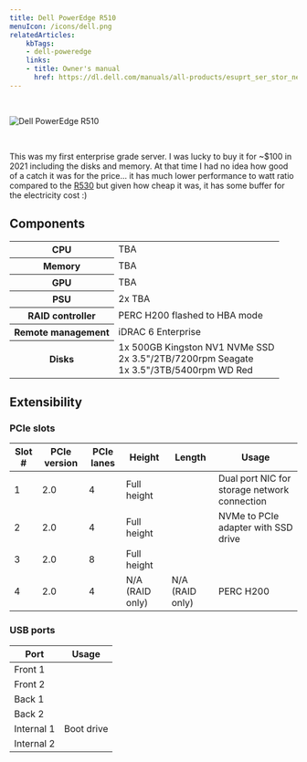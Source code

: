 ```yaml
---
title: Dell PowerEdge R510
menuIcon: /icons/dell.png
relatedArticles:
    kbTags:
    - dell-poweredge
    links:
    - title: Owner's manual
      href: https://dl.dell.com/manuals/all-products/esuprt_ser_stor_net/esuprt_poweredge/poweredge-r510_owner%27s%20manual_en-us.pdf
---
```


<br>

![Dell PowerEdge R510](/dell-r510.png)

<br>

This was my first enterprise grade server. I was lucky to buy it for ~$100 in 2021 including the disks and memory. At that time I had no idea how good of a catch it was for the price... it has much lower performance to watt ratio compared to the [R530](/hardware/dell-poweredge-r530) but given how cheap it was, it has some buffer for the electricity cost :)

## Components

<table>
    <tr><th>CPU</th><td>TBA</td></tr>
    <tr><th>Memory</th><td>TBA</td></tr>
    <tr><th>GPU</th><td>TBA</td></tr>
    <tr><th>PSU</th><td>2x TBA</td></tr>
    <tr><th>RAID controller</th><td>PERC H200 flashed to HBA mode</td></tr>
    <tr><th>Remote management</th><td>iDRAC 6 Enterprise</td></tr>
    <tr>
        <th>Disks</th>
        <td>
            1x 500GB Kingston NV1 NVMe SSD<br>
            2x 3.5"/2TB/7200rpm Seagate<br>
            1x 3.5"/3TB/5400rpm WD Red
        </td>
    </tr>
    <tr>
    </tr>
</table>

## Extensibility

### PCIe slots
| Slot # | PCIe version | PCIe lanes | Height | Length | Usage |
|-------|---------------|-------------|-----|----------|--------|
| 1 | 2.0 | 4 | Full height |  | Dual port NIC for storage network connection |
| 2 | 2.0 | 4 | Full height |  | NVMe to PCIe adapter with SSD drive |
| 3 | 2.0 | 8 | Full height |  |  |
| 4 | 2.0 | 4 | N/A (RAID only) | N/A (RAID only) | PERC H200 |

### USB ports

| Port | Usage |
|-----|-------|
| Front 1 |  |
| Front 2 |  |
| Back 1 |  |
| Back 2 |  |
| Internal 1 | Boot drive |
| Internal 2 |  |
